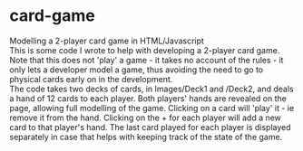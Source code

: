 # card-game
Modelling a 2-player card game in HTML/Javascript  
This is some code I wrote to help with developing a 2-player card game. Note that this does not 'play' a game - it takes no account of the rules - it only lets a developer model a game, thus avoiding the need to go to physical cards early on in the development.  
The code takes two decks of cards, in Images/Deck1 and /Deck2, and deals a hand of 12 cards to each player. Both players' hands are revealed on the page, allowing full modelling of the game. Clicking on a card will 'play' it - ie remove it from the hand. Clicking on the + for each player will add a new card to that player's hand. The last card played for each player is displayed separately in case that helps with keeping track of the state of the game.
